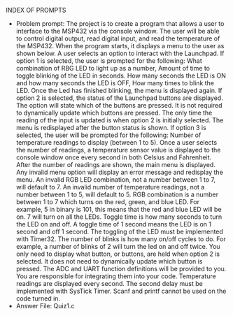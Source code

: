 INDEX OF PROMPTS
- Problem prompt: The project is to create a program that allows a user to interface to the MSP432 via the console window. The user will be able to control digital output, read digital input, and read the temperature of the MSP432. When the program starts, it displays a menu to the user as shown below. A user selects an option to interact with the Launchpad. If option 1 is selected, the user is prompted for the following: What combination of RBG LED to light up as a number, Amount of time to toggle blinking of the LED in seconds. How many seconds the LED is ON and how many seconds the LED is OFF, How many times to blink the LED. Once the Led has finished blinking, the menu is displayed again. If option 2 is selected, the status of the Launchpad buttons are displayed. The option will state which of the buttons are pressed. It is not required to dynamically update which buttons are pressed. The only time the reading of the input is updated is when option 2 is initially selected. The menu is redisplayed after the button status is shown. If option 3 is selected, the user will be prompted for the following: Number of temperature readings to display (between 1 to 5). Once a user selects the number of readings, a temperature sensor value is displayed to the console window once every second in both Celsius and Fahrenheit. After the number of readings are shown, the main menu is displayed. Any invalid menu option will display an error message and redisplay the menu. An invalid RGB LED combination, not a number between 1 to 7, will default to 7. An invalid number of temperature readings, not a number between 1 to 5, will default to 5. RGB combination is a number between 1 to 7 which turns on the red, green, and blue LED. For example, 5 in binary is 101, this means that the red and blue LED will be on. 7 will turn on all the LEDs. Toggle time is how many seconds to turn the LED on and off. A toggle time of 1 second means the LED is on 1 second and off 1 second. The toggling of the LED must be implemented with Timer32. The number of blinks is how many on/off cycles to do. For example, a number of blinks of 2 will turn the led on and off twice. You only need to display what button, or buttons, are held when option 2 is selected. It does not need to dynamically update which button is pressed. The ADC and UART function definitions will be provided to you. You are responsible for integrating them into your code. Temperature readings are displayed every second. The second delay must be implemented with SysTick Timer. Scanf and printf cannot be used on the code turned in.
- Answer File: Quiz1.c


